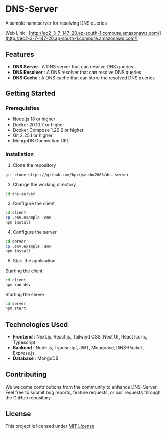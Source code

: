 # DNS-Server

A sample nameserver for resolving DNS queries

Web Link : [http://ec2-3-7-147-20.ap-south-1.compute.amazonaws.com/](http://ec2-3-7-147-20.ap-south-1.compute.amazonaws.com/)

## Features

- **DNS Server** : A DNS server that can resolve DNS queries
- **DNS Resolver** : A DNS resolver that can resolve DNS queries
- **DNS Cache** : A DNS cache that can store the resolved DNS queries

## Getting Started

### Prerequisites

- Node.js 18 or higher
- Docker 20.10.7 or higher
- Docker Compose 1.29.2 or higher
- Git 2.25.1 or higher
- MongoDB Connection URL

### Installation

1. Clone the repository

```bash
git clone https://github.com/kpriyanshu2003/dns-server
```

2. Change the working directory

```bash
cd dns-server
```

3. Configure the client

```bash
cd client
cp .env.example .env
npm install
```

4. Configure the server

```bash
cd server
cp .env.example .env
npm install
```

5. Start the application

Starting the client:

```bash
cd client
npm run dev
```

Starting the server

```bash
cd server
npm start
```

## Technologies Used

- **Frontend** : Next.js, React.js, Tailwind CSS, Next UI, React Icons, Typescript
- **Backend** : Node.js, Typescript, JWT, Mongoose, DNS-Packet, Express.js,
- **Database** : MongoDB

## Contributing

We welcome contributions from the community to enhance DNS-Server. Feel free to submit bug reports, feature requests, or pull requests through the GitHub repository.

## License

This project is licensed under [MIT License](https://opensource.org/licenses/MIT)
